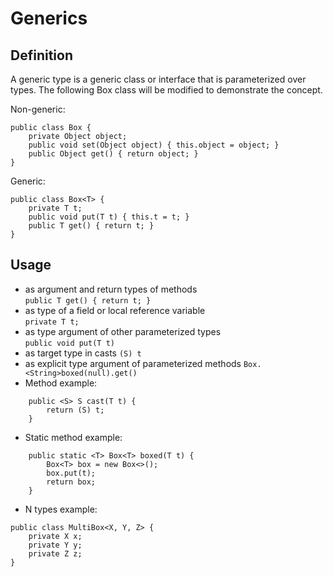 # Generics

## Definition
A generic type is a generic class or interface that is parameterized over types. The following Box class will be modified to demonstrate the concept.  

Non-generic:
```
public class Box {
    private Object object;
    public void set(Object object) { this.object = object; }
    public Object get() { return object; }
}
```

Generic:
```
public class Box<T> {
    private T t;
    public void put(T t) { this.t = t; }
    public T get() { return t; }
}
```

## Usage

* as argument and return types of methods  
```public T get() { return t; }```
* as type of a field or local reference variable  
 ```private T t;```
* as type argument of other parameterized types  
```public void put(T t)```
* as target type in casts 
```(S) t```
* as explicit type argument of parameterized methods
```Box.<String>boxed(null).get()```
* Method example:
```
    public <S> S cast(T t) {
        return (S) t;
    } 
```
* Static method example:
```
    public static <T> Box<T> boxed(T t) {
        Box<T> box = new Box<>();
        box.put(t);
        return box;
    } 
```
* N types example:
```
public class MultiBox<X, Y, Z> {
    private X x;
    private Y y;
    private Z z;
}
```

## 